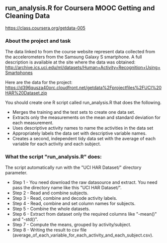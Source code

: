 ## run_analysis.R for Coursera MOOC Getting and Cleaning Data
https://class.coursera.org/getdata-005

### About the project and task
The data linked to from the course website represent data collected from the accelerometers from the Samsung Galaxy S smartphone. A full description is available at the site where the data was obtained:  http://archive.ics.uci.edu/ml/datasets/Human+Activity+Recognition+Using+Smartphones 

Here are the data for the project: 
https://d396qusza40orc.cloudfront.net/getdata%2Fprojectfiles%2FUCI%20HAR%20Dataset.zip 

You should create one R script called run_analysis.R that does the following. 
* Merges the training and the test sets to create one data set.
* Extracts only the measurements on the mean and standard deviation for each measurement. 
* Uses descriptive activity names to name the activities in the data set
* Appropriately labels the data set with descriptive variable names. 
* Creates a second, independent tidy data set with the average of each variable for each activity and each subject. 

### What the script "run_analysis.R" does:
The script automatically run with the "UCI HAR Dataset/" directory parameter.
* Step 1 - You need download the raw datasource and extract. You need pass the directory name like this "UCI HAR Dataset/".
* Step 2 - Read and combine subjects.
* Step 3 - Read, combine and decode activity labels.
* Step 4 - Read, combine and set column names for subjects.
* Step 5 - Combine the whole datasets.
* Step 6 - Extract from dataset only the required columns like "-mean()" and "-std()".
* Step 7 - Compute the means, grouped by activity/subject.
* Step 8 - Writing the result to csv file (average_of_each_variable_for_each_activity_and_each_subject.csv).
